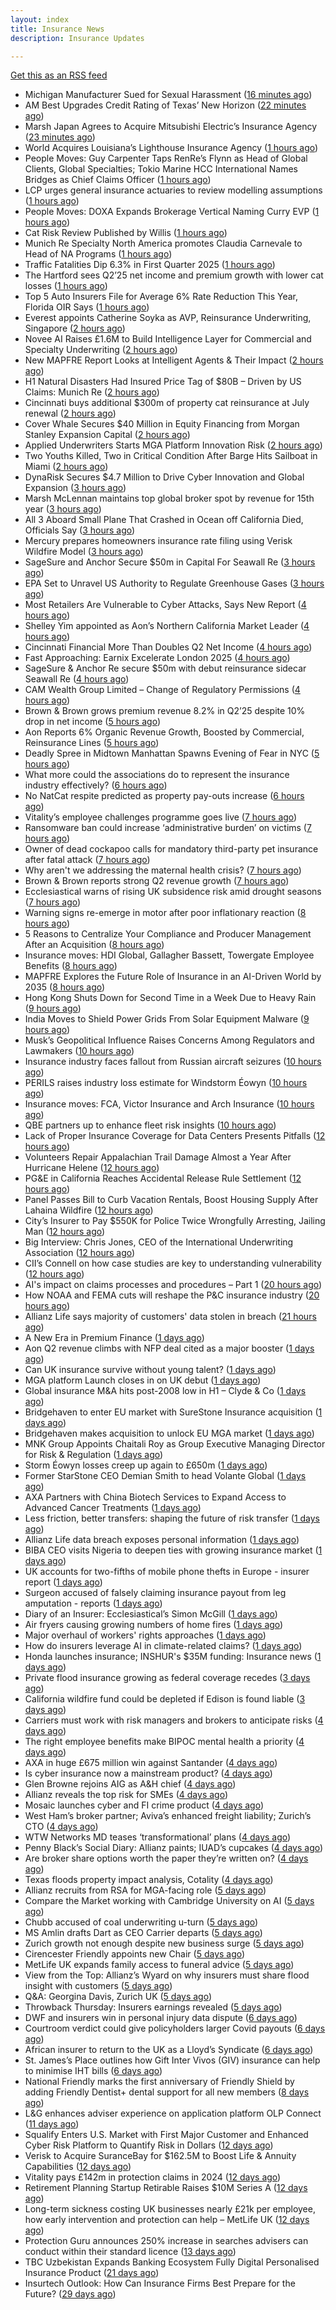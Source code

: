 ```yaml
---
layout: index
title: Insurance News
description: Insurance Updates

---
```


[Get this as an RSS feed](/insurance.rss)

<!-- news_marker starts -->
- Michigan Manufacturer Sued for Sexual Harassment ([16 minutes ago](https://www.insurancejournal.com/news/midwest/2025/07/29/833617.htm))
- AM Best Upgrades Credit Rating of Texas’ New Horizon ([22 minutes ago](https://www.insurancejournal.com/news/southcentral/2025/07/29/833613.htm))
- Marsh Japan Agrees to Acquire Mitsubishi Electric’s Insurance Agency ([23 minutes ago](https://www.insurancejournal.com/news/international/2025/07/29/833391.htm))
- World Acquires Louisiana’s Lighthouse Insurance Agency ([1 hours ago](https://www.insurancejournal.com/news/southcentral/2025/07/29/833604.htm))
- People Moves: Guy Carpenter Taps RenRe’s Flynn as Head of Global Clients, Global Specialties; Tokio Marine HCC International Names Bridges as Chief Claims Officer ([1 hours ago](https://www.insurancejournal.com/news/international/2025/07/29/833599.htm))
- LCP urges general insurance actuaries to review modelling assumptions ([1 hours ago](https://www.reinsurancene.ws/lcp-urges-general-insurance-actuaries-to-review-modelling-assumptions/))
- People Moves: DOXA Expands Brokerage Vertical Naming Curry EVP ([1 hours ago](https://www.insurancejournal.com/news/midwest/2025/07/29/833593.htm))
- Cat Risk Review Published by Willis ([1 hours ago](https://insurance-edge.net/2025/07/29/cat-risk-review-published-by-willis/))
- Munich Re Specialty North America promotes Claudia Carnevale to Head of NA Programs ([1 hours ago](https://www.reinsurancene.ws/munich-re-specialty-north-america-promotes-claudia-carnevale-to-head-of-na-programs/))
- Traffic Fatalities Dip 6.3% in First Quarter 2025 ([1 hours ago](https://www.insurancejournal.com/news/national/2025/07/29/833583.htm))
- The Hartford sees Q2’25 net income and premium growth with lower cat losses ([1 hours ago](https://www.reinsurancene.ws/the-hartford-sees-q225-net-income-and-premium-growth-with-lower-cat-losses/))
- Top 5 Auto Insurers File for Average 6% Rate Reduction This Year, Florida OIR Says ([1 hours ago](https://www.insurancejournal.com/news/southeast/2025/07/29/833574.htm))
- Everest appoints Catherine Soyka as AVP, Reinsurance Underwriting, Singapore ([2 hours ago](https://www.reinsurancene.ws/everest-appoints-catherine-soyka-as-avp-reinsurance-underwriting-singapore/))
- Novee AI Raises £1.6M to Build Intelligence Layer for Commercial and Specialty Underwriting ([2 hours ago](https://www.insurtechinsights.com/novee-ai-raises-1-6m-to-build-intelligence-layer-for-commercial-and-specialty-underwriting/))
- New MAPFRE Report Looks at Intelligent Agents & Their Impact ([2 hours ago](https://insurance-edge.net/2025/07/29/new-mapfre-report-looks-at-intelligent-agents-their-impact/))
- H1 Natural Disasters Had Insured Price Tag of $80B – Driven by US Claims: Munich Re ([2 hours ago](https://www.insurancejournal.com/news/international/2025/07/29/833552.htm))
- Cincinnati buys additional $300m of property cat reinsurance at July renewal ([2 hours ago](https://www.reinsurancene.ws/cincinnati-buys-additional-300m-of-property-cat-reinsurance-at-july-renewal/))
- Cover Whale Secures $40 Million in Equity Financing from Morgan Stanley Expansion Capital ([2 hours ago](https://www.insurtechinsights.com/cover-whale-secures-40-million-in-equity-financing-from-morgan-stanley-expansion-capital/))
- Applied Underwriters Starts MGA Platform Innovation Risk ([2 hours ago](https://www.insurancejournal.com/news/national/2025/07/29/833554.htm))
- Two Youths Killed, Two in Critical Condition After Barge Hits Sailboat in Miami ([2 hours ago](https://www.insurancejournal.com/news/southeast/2025/07/29/833556.htm))
- DynaRisk Secures $4.7 Million to Drive Cyber Innovation and Global Expansion ([3 hours ago](https://www.insurtechinsights.com/dynarisk-secures-4-7-million-to-drive-cyber-innovation-and-global-expansion/))
- Marsh McLennan maintains top global broker spot by revenue for 15th year ([3 hours ago](https://www.reinsurancene.ws/marsh-mclennan-maintains-top-global-broker-spot-by-revenue-for-15th-year/))
- All 3 Aboard Small Plane That Crashed in Ocean off California Died, Officials Say ([3 hours ago](https://www.insurancejournal.com/news/west/2025/07/29/833549.htm))
- Mercury prepares homeowners insurance rate filing using Verisk Wildfire Model ([3 hours ago](https://www.reinsurancene.ws/mercury-prepares-homeowners-insurance-rate-filing-using-verisk-wildfire-model/))
- SageSure and Anchor Secure $50m in Capital For Seawall Re ([3 hours ago](https://insurance-edge.net/2025/07/29/sagesure-and-anchor-secure-50m-in-capital-for-seawall-re/))
- EPA Set to Unravel US Authority to Regulate Greenhouse Gases ([3 hours ago](https://www.insurancejournal.com/news/national/2025/07/29/833539.htm))
- Most Retailers Are Vulnerable to Cyber Attacks, Says New Report ([4 hours ago](https://insurance-edge.net/2025/07/29/most-retailers-are-vulnerable-to-cyber-attacks-says-new-report/))
- Shelley Yim appointed as Aon’s Northern California Market Leader ([4 hours ago](https://www.reinsurancene.ws/shelley-yim-appointed-as-aons-northern-california-market-leader/))
- Cincinnati Financial More Than Doubles Q2 Net Income ([4 hours ago](https://www.insurancejournal.com/news/national/2025/07/29/833532.htm))
- Fast Approaching: Earnix Excelerate London 2025 ([4 hours ago](https://insurance-edge.net/2025/07/29/fast-approaching-earnix-excelerate-london-2025/))
- SageSure & Anchor Re secure $50m with debut reinsurance sidecar Seawall Re ([4 hours ago](https://www.reinsurancene.ws/sagesure-anchor-re-secure-50m-with-debut-reinsurance-sidecar-seawall-re/))
- CAM Wealth Group Limited – Change of Regulatory Permissions ([4 hours ago](https://insurance-edge.net/2025/07/29/cam-wealth-group-limited-change-of-regulatory-permissions/))
- Brown & Brown grows premium revenue 8.2% in Q2’25 despite 10% drop in net income ([5 hours ago](https://www.reinsurancene.ws/brown-brown-grows-premium-revenue-8-2-in-q225-despite-10-drop-in-net-income/))
- Aon Reports 6% Organic Revenue Growth, Boosted by Commercial, Reinsurance Lines ([5 hours ago](https://www.insurancejournal.com/news/international/2025/07/29/833523.htm))
- Deadly Spree in Midtown Manhattan Spawns Evening of Fear in NYC ([5 hours ago](https://www.insurancejournal.com/news/east/2025/07/29/833501.htm))
- What more could the associations do to represent the insurance industry effectively? ([6 hours ago](https://www.insurancebusinessmag.com/uk/tv/what-more-could-the-associations-do-to-represent-the-insurance-industry-effectively-544159.aspx))
- No NatCat respite predicted as property pay-outs increase ([6 hours ago](https://www.postonline.co.uk/news/7958264/no-natcat-respite-predicted-as-property-pay-outs-increase))
- Vitality’s employee challenges programme goes live ([7 hours ago](https://ifamagazine.com/vitalitys-employee-challenges-programme-goes-live/))
- Ransomware ban could increase ‘administrative burden’ on victims ([7 hours ago](https://www.postonline.co.uk/technology/7958256/ransomware-ban-could-increase-%E2%80%98administrative-burden%E2%80%99-on-victims))
- Owner of dead cockapoo calls for mandatory third-party pet insurance after fatal attack ([7 hours ago](https://www.insurancebusinessmag.com/uk/news/breaking-news/owner-of-dead-cockapoo-calls-for-mandatory-thirdparty-pet-insurance-after-fatal-attack-544148.aspx))
- Why aren't we addressing the maternal health crisis? ([7 hours ago](https://www.dig-in.com/opinion/why-arent-we-addressing-the-maternal-health-crisis))
- Brown & Brown reports strong Q2 revenue growth ([7 hours ago](https://www.insurancebusinessmag.com/uk/news/breaking-news/brown-and-brown-reports-strong-q2-revenue-growth-544145.aspx))
- Ecclesiastical warns of rising UK subsidence risk amid drought seasons ([7 hours ago](https://www.insurancebusinessmag.com/uk/news/catastrophe/ecclesiastical-warns-of-rising-uk-subsidence-risk-amid-drought-seasons-544141.aspx))
- Warning signs re-emerge in motor after poor inflationary reaction ([8 hours ago](https://www.postonline.co.uk/news/7958258/warning-signs-re-emerge-in-motor-after-poor-inflationary-reaction))
- 5 Reasons to Centralize Your Compliance and Producer Management After an Acquisition ([8 hours ago](https://www.insurancejournal.com/blogs/agentsync/2025/07/29/831252.htm))
- Insurance moves: HDI Global, Gallagher Bassett, Towergate Employee Benefits ([8 hours ago](https://www.insurancebusinessmag.com/uk/news/breaking-news/insurance-moves-hdi-global-gallagher-bassett-towergate-employee-benefits-544132.aspx))
- MAPFRE Explores the Future Role of Insurance in an AI-Driven World by 2035 ([8 hours ago](https://www.insurtechinsights.com/mapfre-explores-the-future-role-of-insurance-in-an-ai-driven-world-by-2035/))
- Hong Kong Shuts Down for Second Time in a Week Due to Heavy Rain ([9 hours ago](https://www.insurancejournal.com/news/international/2025/07/29/833514.htm))
- India Moves to Shield Power Grids From Solar Equipment Malware ([9 hours ago](https://www.insurancejournal.com/news/international/2025/07/29/833510.htm))
- Musk’s Geopolitical Influence Raises Concerns Among Regulators and Lawmakers ([10 hours ago](https://www.insurancejournal.com/news/international/2025/07/29/833369.htm))
- Insurance industry faces fallout from Russian aircraft seizures ([10 hours ago](https://www.insurancebusinessmag.com/uk/news/breaking-news/insurance-industry-faces-fallout-from-russian-aircraft-seizures-544119.aspx))
- PERILS raises industry loss estimate for Windstorm Éowyn ([10 hours ago](https://www.insurancebusinessmag.com/uk/news/catastrophe/perils-raises-industry-loss-estimate-for-windstorm-eowyn-544118.aspx))
- Insurance moves: FCA, Victor Insurance and Arch Insurance ([10 hours ago](https://www.insurancebusinessmag.com/uk/news/breaking-news/insurance-moves-fca-victor-insurance-and-arch-insurance-544116.aspx))
- QBE partners up to enhance fleet risk insights ([10 hours ago](https://www.insurancebusinessmag.com/uk/news/auto-motor/qbe-partners-up-to-enhance-fleet-risk-insights-544115.aspx))
- Lack of Proper Insurance Coverage for Data Centers Presents Pitfalls ([12 hours ago](https://www.insurancejournal.com/news/national/2025/07/29/833438.htm))
- Volunteers Repair Appalachian Trail Damage Almost a Year After Hurricane Helene ([12 hours ago](https://www.insurancejournal.com/news/southeast/2025/07/29/833423.htm))
- PG&E in California Reaches Accidental Release Rule Settlement ([12 hours ago](https://www.insurancejournal.com/news/west/2025/07/29/833456.htm))
- Panel Passes Bill to Curb Vacation Rentals, Boost Housing Supply After Lahaina Wildfire ([12 hours ago](https://www.insurancejournal.com/news/west/2025/07/29/833492.htm))
- City’s Insurer to Pay $550K for Police Twice Wrongfully Arresting, Jailing Man ([12 hours ago](https://www.insurancejournal.com/news/east/2025/07/29/833464.htm))
- Big Interview: Chris Jones, CEO of the International Underwriting Association ([12 hours ago](https://www.postonline.co.uk/lloyd%E2%80%99slondon/7957895/big-interview-chris-jones-ceo-of-the-international-underwriting-association))
- CII’s Connell on how case studies are key to understanding vulnerability ([12 hours ago](https://www.postonline.co.uk/regulation/7958016/ciis-connell-on-how-case-studies-are-key-to-understanding-vulnerability))
- AI's impact on claims processes and procedures – Part 1 ([20 hours ago](https://www.dig-in.com/news/ais-impact-on-claims-processes-and-procedures-part-1))
- How NOAA and FEMA cuts will reshape the P&C insurance industry ([20 hours ago](https://www.dig-in.com/opinion/how-noaa-and-fema-cuts-will-affect-p-c-insurance))
- Allianz Life says majority of customers' data stolen in breach ([21 hours ago](https://www.dig-in.com/articles/allianz-life-majority-of-customers-data-stolen-in-breach))
- A New Era in Premium Finance ([1 days ago](https://www.insurtechinsights.com/a-new-era-in-premium-finance/))
- Aon Q2 revenue climbs with NFP deal cited as a major booster ([1 days ago](https://www.insurancebusinessmag.com/uk/news/breaking-news/aon-q2-revenue-climbs-with-nfp-deal-cited-as-a-major-booster-544017.aspx))
- Can UK insurance survive without young talent? ([1 days ago](https://www.insurancebusinessmag.com/uk/news/breaking-news/can-uk-insurance-survive-without-young-talent-544000.aspx))
- MGA platform Launch closes in on UK debut ([1 days ago](https://www.postonline.co.uk/commercial/7958247/mga-platform-launch-closes-in-on-uk-debut))
- Global insurance M&A hits post-2008 low in H1 – Clyde & Co ([1 days ago](https://www.insurancebusinessmag.com/uk/news/mergers-acquisitions/global-insurance-manda-hits-post2008-low-in-h1--clyde-and-co-543991.aspx))
- Bridgehaven to enter EU market with SureStone Insurance acquisition ([1 days ago](https://www.insurancebusinessmag.com/uk/news/mergers-acquisitions/bridgehaven-to-enter-eu-market-with-surestone-insurance-acquisition-543981.aspx))
- Bridgehaven makes acquisition to unlock EU MGA market ([1 days ago](https://www.postonline.co.uk/commercial/7958254/bridgehaven-makes-acquisition-to-unlock-eu-mga-market))
- MNK Group Appoints Chaitali Roy as Group Executive Managing Director for Risk & Regulation ([1 days ago](https://www.insurtechinsights.com/mnk-group-appoints-chaitali-roy-as-group-executive-managing-director-for-risk-regulation/))
- Storm Éowyn losses creep up again to £650m ([1 days ago](https://www.postonline.co.uk/claims/7958253/storm-%C3%A9owyn-losses-creep-up-again-to-%C2%A3650m))
- Former StarStone CEO Demian Smith to head Volante Global ([1 days ago](https://www.insurancebusinessmag.com/uk/news/breaking-news/former-starstone-ceo-demian-smith-to-head-volante-global-543976.aspx))
- AXA Partners with China Biotech Services to Expand Access to Advanced Cancer Treatments ([1 days ago](https://www.insurtechinsights.com/axa-partners-with-china-biotech-services-to-expand-access-to-advanced-cancer-treatments/))
- Less friction, better transfers: shaping the future of risk transfer ([1 days ago](https://ifamagazine.com/less-friction-better-transfers-shaping-the-future-of-risk-transfer/))
- Allianz Life data breach exposes personal information ([1 days ago](https://www.insurancebusinessmag.com/uk/news/cyber/allianz-life-data-breach-exposes-personal-information-543955.aspx))
- BIBA CEO visits Nigeria to deepen ties with growing insurance market ([1 days ago](https://www.insurancebusinessmag.com/uk/news/breaking-news/biba-ceo-visits-nigeria-to-deepen-ties-with-growing-insurance-market-543954.aspx))
- UK accounts for two-fifths of mobile phone thefts in Europe - insurer report ([1 days ago](https://www.insurancebusinessmag.com/uk/news/breaking-news/uk-accounts-for-twofifths-of-mobile-phone-thefts-in-europe--insurer-report-543953.aspx))
- Surgeon accused of falsely claiming insurance payout from leg amputation - reports ([1 days ago](https://www.insurancebusinessmag.com/uk/news/breaking-news/surgeon-accused-of-falsely-claiming-insurance-payout-from-leg-amputation--reports-543952.aspx))
- Diary of an Insurer: Ecclesiastical’s Simon McGill ([1 days ago](https://www.postonline.co.uk/commercial/7957624/diary-of-an-insurer-ecclesiastical%E2%80%99s-simon-mcgill))
- Air fryers causing growing numbers of home fires ([1 days ago](https://www.postonline.co.uk/claims/7957949/air-fryers-causing-growing-numbers-of-home-fires))
- Major overhaul of workers' rights approaches ([1 days ago](https://www.insurancebusinessmag.com/uk/news/legal-insights/major-overhaul-of-workers-rights-approaches-543555.aspx))
- How do insurers leverage AI in climate-related claims? ([1 days ago](https://www.dig-in.com/news/ai-and-climate-related-claims))
- Honda launches insurance; INSHUR's $35M funding: Insurance news ([1 days ago](https://www.dig-in.com/news/honda-insurance-inshurs-35m-funding-insurance-news))
- Private flood insurance growing as federal coverage recedes ([3 days ago](https://www.dig-in.com/news/private-flood-insurers-take-on-bigger-market-role-fitch))
- California wildfire fund could be depleted if Edison is found liable ([3 days ago](https://www.dig-in.com/news/california-wildfire-fund-could-be-depleted-if-edison-is-found-liable))
- Carriers must work with risk managers and brokers to anticipate risks ([4 days ago](https://www.insurancebusinessmag.com/uk/news/breaking-news/carriers-must-work-with-risk-managers-and-brokers-to-anticipate-risks-543906.aspx))
- The right employee benefits make BIPOC mental health a priority ([4 days ago](https://www.dig-in.com/list/the-right-employee-benefits-make-bipoc-mental-health-a-priority))
- AXA in huge £675 million win against Santander ([4 days ago](https://www.insurancebusinessmag.com/uk/news/legal-insights/axa-in-huge-675-million-win-against-santander-543889.aspx))
- Is cyber insurance now a mainstream product? ([4 days ago](https://www.insurancebusinessmag.com/uk/tv/is-cyber-insurance-now-a-mainstream-product-543838.aspx))
- Glen Browne rejoins AIG as A&H chief ([4 days ago](https://www.insurancebusinessmag.com/uk/news/breaking-news/glen-browne-rejoins-aig-as-aandh-chief-543840.aspx))
- Allianz reveals the top risk for SMEs ([4 days ago](https://www.insurancebusinessmag.com/uk/news/sme/allianz-reveals-the-top-risk-for-smes-543841.aspx))
- Mosaic launches cyber and FI crime product ([4 days ago](https://www.insurancebusinessmag.com/uk/news/cyber/mosaic-launches-cyber-and-fi-crime-product-543844.aspx))
- West Ham’s broker partner; Aviva’s enhanced freight liability; Zurich’s CTO ([4 days ago](https://www.postonline.co.uk/news/7958240/west-hams-broker-partner-avivas-enhanced-freight-liability-zurichs-cto))
- WTW Networks MD teases ‘transformational’ plans ([4 days ago](https://www.postonline.co.uk/broker/7958211/wtw-networks-md-teases-%E2%80%98transformational%E2%80%99-plans))
- Penny Black’s Social Diary: Allianz paints; IUAD’s cupcakes ([4 days ago](https://www.postonline.co.uk/people/7957979/penny-black%E2%80%99s-social-diary-allianz-paints-iuad%E2%80%99s-cupcakes))
- Are broker share options worth the paper they’re written on? ([4 days ago](https://www.postonline.co.uk/broker/7958214/are-broker-share-options-worth-the-paper-they%E2%80%99re-written-on))
- Texas floods property impact analysis, Cotality ([4 days ago](https://www.dig-in.com/news/texas-floods-property-impact-analysis-cotality))
- Allianz recruits from RSA for MGA-facing role ([5 days ago](https://www.postonline.co.uk/commercial/7958219/allianz-recruits-from-rsa-for-mga-facing-role))
- Compare the Market working with Cambridge University on AI ([5 days ago](https://www.postonline.co.uk/technology/7958218/compare-the-market-working-with-cambridge-university-on-ai))
- Chubb accused of coal underwriting u-turn ([5 days ago](https://www.postonline.co.uk/commercial/7958216/chubb-accused-of-coal-underwriting-u-turn))
- MS Amlin drafts Dart as CEO Carrier departs ([5 days ago](https://www.postonline.co.uk/lloyd%E2%80%99slondon/7958217/ms-amlin-drafts-dart-as-ceo-carrier-departs))
- Zurich growth not enough despite new business surge ([5 days ago](https://www.postonline.co.uk/commercial/7958205/zurich-growth-not-enough-despite-new-business-surge))
- Cirencester Friendly appoints new Chair ([5 days ago](https://ifamagazine.com/cirencester-friendly-appoints-new-chair/))
- MetLife UK expands family access to funeral advice ([5 days ago](https://ifamagazine.com/metlife-uk-expands-family-access-to-funeral-advice/))
- View from the Top: Allianz’s Wyard on why insurers must share flood insight with customers ([5 days ago](https://www.postonline.co.uk/personal/7958015/view-from-the-top-allianz%E2%80%99s-wyard-on-why-insurers-must-share-flood-insight-with-customers))
- Q&A: Georgina Davis, Zurich UK ([5 days ago](https://www.postonline.co.uk/broker/7957642/qa-georgina-davis-zurich-uk))
- Throwback Thursday: Insurers earnings revealed ([5 days ago](https://www.postonline.co.uk/people/7956736/throwback-thursday-insurers-earnings-revealed))
- DWF and insurers win in personal injury data dispute ([6 days ago](https://www.postonline.co.uk/news/7958213/dwf-and-insurers-win-in-personal-injury-data-dispute))
- Courtroom verdict could give policyholders larger Covid payouts ([6 days ago](https://www.postonline.co.uk/commercial/7958212/courtroom-verdict-could-give-policyholders-larger-covid-payouts))
- African insurer to return to the UK as a Lloyd’s Syndicate ([6 days ago](https://www.postonline.co.uk/news/7958210/african-insurer-to-return-to-the-uk-as-a-lloyd%E2%80%99s-syndicate))
- St. James’s Place outlines how Gift Inter Vivos (GIV) insurance can help to minimise IHT bills ([6 days ago](https://ifamagazine.com/st-jamess-place-outlines-how-gift-inter-vivos-giv-insurance-can-help-to-minimise-iht-bills/))
- National Friendly marks the first anniversary of Friendly Shield by adding Friendly Dentist+ dental support for all new members ([8 days ago](https://ifamagazine.com/national-friendly-marks-the-first-anniversary-of-friendly-shield-by-adding-friendly-dentist-dental-support-for-all-new-members/))
- L&G enhances adviser experience on application platform OLP Connect ([11 days ago](https://ifamagazine.com/lg-enhances-adviser-experience-on-application-platform-olp-connect/))
- Squalify Enters U.S. Market with First Major Customer and Enhanced Cyber Risk Platform to Quantify Risk in Dollars ([12 days ago](https://www.insurtechinsights.com/squalify-enters-u-s-market-with-first-major-customer-and-enhanced-cyber-risk-platform-to-quantify-risk-in-dollars/))
- Verisk to Acquire SuranceBay for $162.5M to Boost Life & Annuity Capabilities ([12 days ago](https://www.insurtechinsights.com/verisk-to-acquire-surancebay-for-162-5m-to-boost-life-annuity-capabilities/))
- Vitality pays £142m in protection claims in 2024 ([12 days ago](https://ifamagazine.com/vitality-pays-142m-in-protection-claims-in-2024/))
- Retirement Planning Startup Retirable Raises $10M Series A ([12 days ago](https://www.insurtechinsights.com/retirement-planning-startup-retirable-raises-10m-series-a/))
- Long-term sickness costing UK businesses nearly £21k per employee, how early intervention and protection can help – MetLife UK ([12 days ago](https://ifamagazine.com/long-term-sickness-costing-uk-businesses-nearly-21k-per-employee-how-early-intervention-and-protection-can-help-metlife-uk/))
- Protection Guru announces 250% increase in searches advisers can conduct within their standard licence ([13 days ago](https://ifamagazine.com/protection-guru-announces-250-increase-in-searches-advisers-can-conduct-within-their-standard-licence/))
- TBC Uzbekistan Expands Banking Ecosystem Fully Digital Personalised Insurance Product ([21 days ago](https://thefintechtimes.com/tbc-uzbekistan-launches-fully-digital-personalised-insurance-product/))
- Insurtech Outlook: How Can Insurance Firms Best Prepare for the Future? ([29 days ago](https://thefintechtimes.com/insurtech-outlook-how-can-insurance-firms-best-prepare-for-the-future/))

<!-- news_marker ends -->